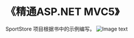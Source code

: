 # 《精通ASP.NET MVC5》
SportStore 项目根据书中的示例编写。
![Image text](pro_mvc5/img-folder/book.png)
      
    



